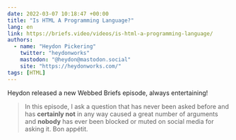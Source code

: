 ```yaml
---
date: 2022-03-07 10:18:47 +00:00
title: "Is HTML A Programming Language?"
lang: en
link: https://briefs.video/videos/is-html-a-programming-language/
authors:
  - name: "Heydon Pickering"
    twitter: "heydonworks"
    mastodon: "@heydon@mastodon.social"
    site: "https://heydonworks.com/"
tags: [HTML]
---
```


Heydon released a new Webbed Briefs episode, always entertaining!

> In this episode, I ask a question that has never been asked before and has **certainly not** in any way caused a great number of arguments and **nobody** has ever been blocked or muted on social media for asking it. Bon appétit.

